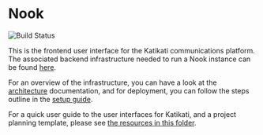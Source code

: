 # Nook
![Build Status](https://github.com/larksystems/nook/actions/workflows/build_webapp.yml/badge.svg)

This is the frontend user interface for the Katikati communications platform. The associated backend infrastructure needed to run a Nook instance can be found [here](https://github.com/larksystems/nook-open-infrastructure).

For an overview of the infrastructure, you can have a look at the [architecture](https://github.com/larksystems/nook-open-infrastructure/blob/master/documentation/architecture.md) documentation, and for deployment, you can follow the steps outline in the [setup guide](https://github.com/larksystems/nook-open-infrastructure/blob/master/documentation/setup_guide.md).

For a quick user guide to the user interfaces for Katikati, and a project planning template, please see [the resources in this folder](https://drive.google.com/drive/u/6/folders/1AVY5DLMHCAfoh3HQJHWF4fI-2nyLXkcJ).
